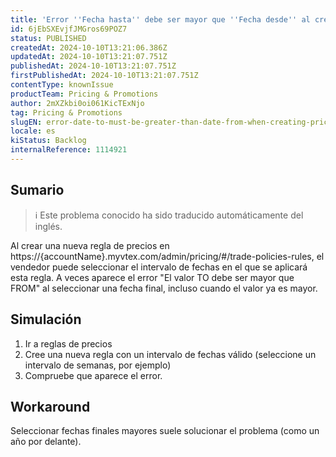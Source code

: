 ```yaml
---
title: 'Error ''Fecha hasta'' debe ser mayor que ''Fecha desde'' al crear reglas de tarificación'
id: 6jEbSXEvjfJMGros69POZ7
status: PUBLISHED
createdAt: 2024-10-10T13:21:06.386Z
updatedAt: 2024-10-10T13:21:07.751Z
publishedAt: 2024-10-10T13:21:07.751Z
firstPublishedAt: 2024-10-10T13:21:07.751Z
contentType: knownIssue
productTeam: Pricing & Promotions
author: 2mXZkbi0oi061KicTExNjo
tag: Pricing & Promotions
slugEN: error-date-to-must-be-greater-than-date-from-when-creating-pricing-rules
locale: es
kiStatus: Backlog
internalReference: 1114921
---
```


## Sumario

>ℹ️ Este problema conocido ha sido traducido automáticamente del inglés.


Al crear una nueva regla de precios en https://{accountName}.myvtex.com/admin/pricing/#/trade-policies-rules, el vendedor puede seleccionar el intervalo de fechas en el que se aplicará esta regla.
A veces aparece el error "El valor TO debe ser mayor que FROM" al seleccionar una fecha final, incluso cuando el valor ya es mayor.


##

## Simulación



1. Ir a reglas de precios
2. Cree una nueva regla con un intervalo de fechas válido (seleccione un intervalo de semanas, por ejemplo)
3. Compruebe que aparece el error.



## Workaround


Seleccionar fechas finales mayores suele solucionar el problema (como un año por delante).





